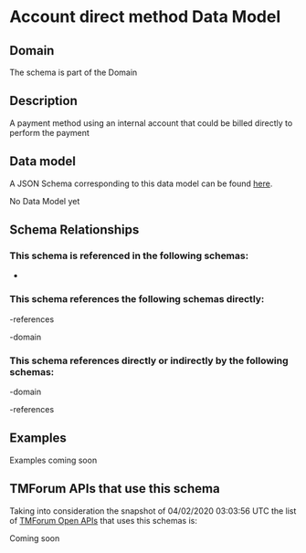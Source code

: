 # Account direct method Data Model

## Domain

The  schema is part of the  Domain

## Description

A payment method using an internal account that could be billed directly to perform the payment

## Data model

A JSON Schema corresponding to this data model can be found
[here](https://github.com/tmforum-rand/schemas/blob/candidates/EngagedParty/AccountDirectMethod.schema.json).

No Data Model yet

## Schema Relationships

### This schema is referenced in the following schemas:

-

### This schema references the following schemas directly:

-references

-domain

### This schema references directly or indirectly by the following schemas:

-domain

-references



## Examples

Examples coming soon

## TMForum APIs that use this schema

Taking into consideration the snapshot of 04/02/2020 03:03:56 UTC the list of [TMForum Open APIs](https://www.tmforum.org/open-apis/) that uses this schemas is:

Coming soon